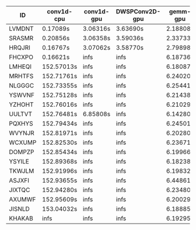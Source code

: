 |ID|conv1d-cpu|conv1d-gpu|DWSPConv2D-gpu|gemm-gpu|avg|
|-|-|-|-|-|-|
|LVMDNT|0.17089s|3.06316s|3.63690s|2.18808s|2.26476s|
|SRASMR|0.20856s|3.06358s|3.59036s|2.33733s|2.29996s|
|HRQJRI|0.16767s|3.07062s|3.58770s|2.79898s|2.40624s|
|FHCXPO|0.16621s|infs|infs|6.18736s|infs|
|LMHEQI|152.57013s|infs|infs|6.18087s|infs|
|MRHTFS|152.71761s|infs|infs|6.24020s|infs|
|NLGGGC|152.73355s|infs|infs|6.25441s|infs|
|YSWVNF|152.75128s|infs|infs|6.21438s|infs|
|YZHOHT|152.76016s|infs|infs|6.21029s|infs|
|UULTVT|152.76481s|6.85808s|infs|6.14280s|infs|
|PQXHYS|152.79434s|infs|infs|6.24501s|infs|
|WVYNJR|152.81971s|infs|infs|6.20280s|infs|
|WCXUMP|152.82530s|infs|infs|6.23671s|infs|
|DOMPZP|152.85434s|infs|infs|6.19966s|infs|
|YSYILE|152.89368s|infs|infs|6.18238s|infs|
|TKWJLM|152.91996s|infs|infs|6.19832s|infs|
|ASJXFI|152.93655s|infs|infs|6.44861s|infs|
|JIXTQC|152.94280s|infs|infs|6.23480s|infs|
|AXUMWF|152.95609s|infs|infs|6.20029s|infs|
|JISNLD|153.04032s|infs|infs|6.18885s|infs|
|KHAKAB|infs|infs|infs|6.19295s|infs|
